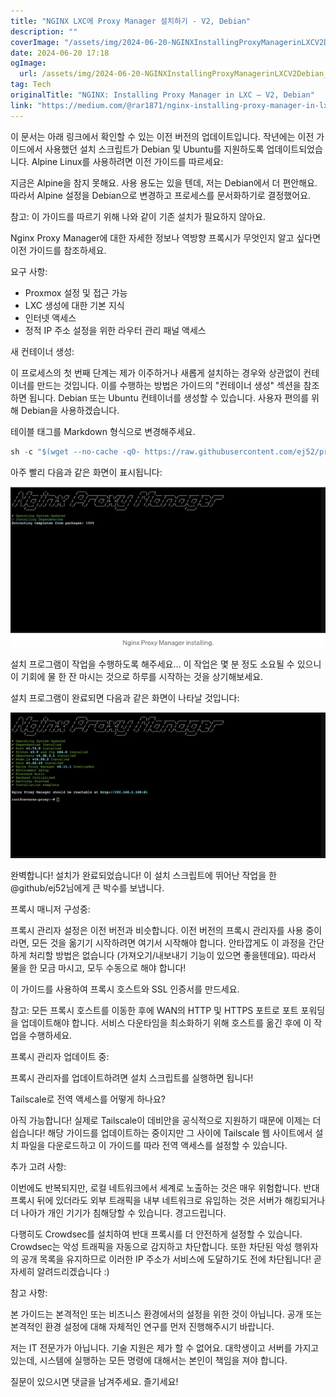 ```yaml
---
title: "NGINX LXC에 Proxy Manager 설치하기 - V2, Debian"
description: ""
coverImage: "/assets/img/2024-06-20-NGINXInstallingProxyManagerinLXCV2Debian_0.png"
date: 2024-06-20 17:18
ogImage: 
  url: /assets/img/2024-06-20-NGINXInstallingProxyManagerinLXCV2Debian_0.png
tag: Tech
originalTitle: "NGINX: Installing Proxy Manager in LXC — V2, Debian"
link: "https://medium.com/@rar1871/nginx-installing-proxy-manager-in-lxc-v2-debian-d4d4c98109b1"
---
```



이 문서는 아래 링크에서 확인할 수 있는 이전 버전의 업데이트입니다. 작년에는 이전 가이드에서 사용했던 설치 스크립트가 Debian 및 Ubuntu를 지원하도록 업데이트되었습니다. Alpine Linux를 사용하려면 이전 가이드를 따르세요:

지금은 Alpine을 참지 못해요. 사용 용도는 있을 텐데, 저는 Debian에서 더 편안해요. 따라서 Alpine 설정을 Debian으로 변경하고 프로세스를 문서화하기로 결정했어요.

참고: 이 가이드를 따르기 위해 나와 같이 기존 설치가 필요하지 않아요.

Nginx Proxy Manager에 대한 자세한 정보나 역방향 프록시가 무엇인지 알고 싶다면 이전 가이드를 참조하세요.

<div class="content-ad"></div>

요구 사항:

- Proxmox 설정 및 접근 가능
- LXC 생성에 대한 기본 지식
- 인터넷 액세스
- 정적 IP 주소 설정을 위한 라우터 관리 패널 액세스

새 컨테이너 생성:

이 프로세스의 첫 번째 단계는 제가 이주하거나 새롭게 설치하는 경우와 상관없이 컨테이너를 만드는 것입니다. 이를 수행하는 방법은 가이드의 "컨테이너 생성" 섹션을 참조하면 됩니다. Debian 또는 Ubuntu 컨테이너를 생성할 수 있습니다. 사용자 편의를 위해 Debian을 사용하겠습니다.

<div class="content-ad"></div>

테이블 태그를 Markdown 형식으로 변경해주세요.

<div class="content-ad"></div>

```js
sh -c "$(wget --no-cache -qO- https://raw.githubusercontent.com/ej52/proxmox/main/install.sh)" -s --app nginx-proxy-manager
```

아주 빨리 다음과 같은 화면이 표시됩니다:

<img src="/assets/img/2024-06-20-NGINXInstallingProxyManagerinLXCV2Debian_1.png" />

설치 프로그램이 작업을 수행하도록 해주세요... 이 작업은 몇 분 정도 소요될 수 있으니 이 기회에 물 한 잔 마시는 것으로 하루를 시작하는 것을 상기해보세요.

<div class="content-ad"></div>

설치 프로그램이 완료되면 다음과 같은 화면이 나타날 것입니다:

![이미지](/assets/img/2024-06-20-NGINXInstallingProxyManagerinLXCV2Debian_2.png)

완벽합니다! 설치가 완료되었습니다! 이 설치 스크립트에 뛰어난 작업을 한 @github/ej52님에게 큰 박수를 보냅니다.

프록시 매니저 구성중:

<div class="content-ad"></div>

프록시 관리자 설정은 이전 버전과 비슷합니다. 이전 버전의 프록시 관리자를 사용 중이라면, 모든 것을 옮기기 시작하려면 여기서 시작해야 합니다. 안타깝게도 이 과정을 간단하게 처리할 방법은 없습니다 (가져오기/내보내기 기능이 있으면 좋을텐데요). 따라서 물을 한 모금 마시고, 모두 수동으로 해야 합니다!

이 가이드를 사용하여 프록시 호스트와 SSL 인증서를 만드세요.

참고: 모든 프록시 호스트를 이동한 후에 WAN의 HTTP 및 HTTPS 포트로 포트 포워딩을 업데이트해야 합니다. 서비스 다운타임을 최소화하기 위해 호스트를 옮긴 후에 이 작업을 수행하세요.

프록시 관리자 업데이트 중:

<div class="content-ad"></div>

프록시 관리자를 업데이트하려면 설치 스크립트를 실행하면 됩니다!

Tailscale로 전역 액세스를 어떻게 하나요?

아직 가능합니다! 실제로 Tailscale이 데비안을 공식적으로 지원하기 때문에 이제는 더 쉽습니다! 해당 가이드를 업데이트하는 중이지만 그 사이에 Tailscale 웹 사이트에서 설치 파일을 다운로드하고 이 가이드를 따라 전역 액세스를 설정할 수 있습니다.

추가 고려 사항:

<div class="content-ad"></div>

이번에도 반복되지만, 로컬 네트워크에서 세계로 노출하는 것은 매우 위험합니다. 반대 프록시 뒤에 있더라도 외부 트래픽을 내부 네트워크로 유입하는 것은 서버가 해킹되거나 더 나아가 개인 기기가 침해당할 수 있습니다. 경고드립니다.

다행히도 Crowdsec를 설치하여 반대 프록시를 더 안전하게 설정할 수 있습니다. Crowdsec는 악성 트래픽을 자동으로 감지하고 차단합니다. 또한 차단된 악성 행위자의 공개 목록을 유지하므로 이러한 IP 주소가 서비스에 도달하기도 전에 차단됩니다! 곧 자세히 알려드리겠습니다 :)

참고 사항:

본 가이드는 본격적인 또는 비즈니스 환경에서의 설정을 위한 것이 아닙니다. 공개 또는 본격적인 환경 설정에 대해 자체적인 연구를 먼저 진행해주시기 바랍니다.

<div class="content-ad"></div>

저는 IT 전문가가 아닙니다. 기술 지원은 제가 할 수 없어요. 대학생이고 서버를 가지고 있는데, 시스템에 실행하는 모든 명령에 대해서는 본인이 책임을 져야 합니다.

질문이 있으시면 댓글을 남겨주세요. 즐기세요!